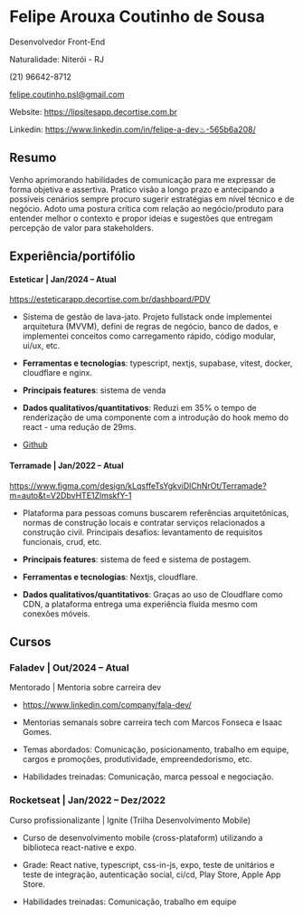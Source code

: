 # Felipe Arouxa Coutinho de Sousa <br/>

Desenvolvedor Front-End <br/>

Naturalidade: Niterói - RJ <br/>

(21) 96642-8712 <br/>

felipe.coutinho.psl@gmail.com <br/>

Website: https://lipsitesapp.decortise.com.br

Linkedin: https://www.linkedin.com/in/felipe-a-dev♨-565b6a208/

## Resumo

Venho aprimorando habilidades de comunicação para me expressar de forma objetiva e assertiva. Pratico visão a longo prazo e antecipando a possíveis cenários sempre procuro sugerir estratégias em nível técnico e de negócio. Adoto uma postura crítica com relação ao negócio/produto para entender melhor o contexto e propor ideias e sugestões que entregam percepção de valor para stakeholders.

## Experiência/portifólio

#### Esteticar | Jan/2024 – Atual
https://esteticarapp.decortise.com.br/dashboard/PDV

- Sistema de gestão de lava-jato. Projeto fullstack onde implementei arquitetura (MVVM), defini de regras de negócio, banco de dados, e implementei conceitos como carregamento rápido, código modular, ui/ux, etc.

- **Ferramentas e tecnologias**: typescript, nextjs, supabase, vitest, docker, cloudflare e nginx.

- **Principais features**: sistema de venda

- **Dados qualitativos/quantitativos**: Reduzi em 35% o tempo de renderização de uma componente com a introdução do hook memo do react - uma redução de 29ms.
  
- [Github](https://github.com/felipe-andersen/esteticar) 

#### Terramade | Jan/2022 – Atual
https://www.figma.com/design/kLqsffeTsYgkviDlChNrOt/Terramade?m=auto&t=V2DbvHTE1ZlmskfY-1

- Plataforma para pessoas comuns buscarem referências arquitetônicas, normas de construção locais e contratar serviços relacionados a construção civil. Principais desafios: levantamento de requisitos funcionais, crud, etc.

- **Principais features**: sistema de feed e sistema de postagem.

- **Ferramentas e tecnologias**: Nextjs, cloudflare.
  
- **Dados qualitativos/quantitativos**: Graças ao uso de Cloudflare como CDN, a plataforma entrega uma experiência fluida mesmo com conexões móveis.

## Cursos

### Faladev | Out/2024 – Atual
Mentorado | Mentoria sobre carreira dev

- https://www.linkedin.com/company/fala-dev/

- Mentorias semanais sobre carreira tech com Marcos Fonseca e Isaac Gomes.
  
- Temas abordados: Comunicação, posicionamento, trabalho em equipe, cargos e promoções, produtividade, empreendedorismo, etc.

- Habilidades treinadas: Comunicação, marca pessoal e negociação.

### Rocketseat | Jan/2022 – Dez/2022
Curso profissionalizante | Ignite (Trilha Desenvolvimento Mobile)

- Curso de desenvolvimento mobile (cross-plataform) utilizando a biblioteca react-native e expo.

- Grade: React native, typescript, css-in-js, expo, teste de unitários e teste de integração, autenticação social, ci/cd, Play Store, Apple App Store.

- Habilidades treinadas: Comunicação, trabalho em equipe

